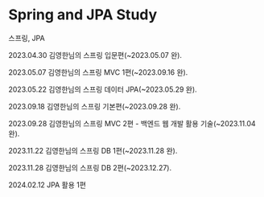 # Spring and JPA Study
스프링, JPA 

2023.04.30 김영한님의 스프링 입문편(~2023.05.07 완).

2023.05.07 김영한님의 스프링 MVC 1편(~2023.09.16 완).

2023.05.22 김영한님의 스프링 데이터 JPA(~2023.05.29 완).

2023.09.18 김영한님의 스프링 기본편(~2023.09.28 완).

2023.09.28 김영한님의 스프링 MVC 2편 - 백엔드 웹 개발 활용 기술(~2023.11.04 완).

2023.11.22 김영한님의 스프링 DB 1편(~2023.11.28 완).

2023.11.28 김영한님의 스프링 DB 2편(~2023.12.27).

2024.02.12 JPA 활용 1편
